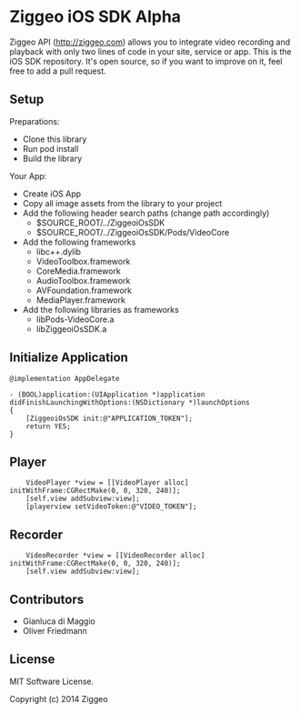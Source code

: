 Ziggeo iOS SDK Alpha
====================

Ziggeo API (http://ziggeo.com) allows you to integrate video recording and playback with only
two lines of code in your site, service or app. This is the iOS SDK repository. It's open source,
so if you want to improve on it, feel free to add a pull request.


## Setup

Preparations:
- Clone this library
- Run pod install
- Build the library

Your App:
- Create iOS App
- Copy all image assets from the library to your project
- Add the following header search paths (change path accordingly)
	- $SOURCE_ROOT/../ZiggeoiOsSDK
	- $SOURCE_ROOT/../ZiggeoiOsSDK/Pods/VideoCore
- Add the following frameworks
	- libc++.dylib
	- VideoToolbox.framework
	- CoreMedia.framework
	- AudioToolbox.framework
	- AVFoundation.framework
	- MediaPlayer.framework
- Add the following libraries as frameworks
	- libPods-VideoCore.a
	- libZiggeoiOsSDK.a


## Initialize Application

```
@implementation AppDelegate

- (BOOL)application:(UIApplication *)application didFinishLaunchingWithOptions:(NSDictionary *)launchOptions
{
    [ZiggeoiOsSDK init:@"APPLICATION_TOKEN"];
    return YES;
}
```

## Player

```
    VideoPlayer *view = [[VideoPlayer alloc] initWithFrame:CGRectMake(0, 0, 320, 240)];
    [self.view addSubview:view];
    [playerview setVideoToken:@"VIDEO_TOKEN"];
```

## Recorder

```
    VideoRecorder *view = [[VideoRecorder alloc] initWithFrame:CGRectMake(0, 0, 320, 240)];
    [self.view addSubview:view];
```


## Contributors
- Gianluca di Maggio
- Oliver Friedmann


## License
MIT Software License.

Copyright (c) 2014 Ziggeo
